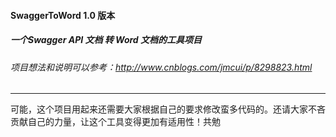 #### SwaggerToWord 1.0 版本
##### 一个Swagger API 文档 转 Word 文档的工具项目
###### 项目想法和说明可以参考：http://www.cnblogs.com/jmcui/p/8298823.html
-------------------------------------------------
可能，这个项目用起来还需要大家根据自己的要求修改蛮多代码的。还请大家不吝贡献自己的力量，让这个工具变得更加有适用性！共勉
